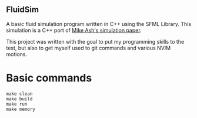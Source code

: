 ## FluidSim
A basic fluid simulation program written in C++ using the SFML Library. This simulation is a C++ port of [Mike Ash's simulation paper](https://www.mikeash.com/pyblog/fluid-simulation-for-dummies.html).

This project was written with the goal to put my programming skills to the test, but also to get myself used to git commands and various NVIM motions.


# Basic commands
```
make clean
make build 
make run 
make memory
``` 
